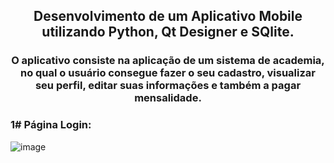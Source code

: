<h2 align="center">Desenvolvimento de um Aplicativo Mobile utilizando Python, Qt Designer e SQlite.</h2>


**<h3 align="center">O aplicativo consiste na aplicação de um sistema de academia, no qual o usuário consegue fazer o seu cadastro, visualizar seu perfil, editar suas informações e também a pagar mensalidade.</h3>**














<h3> 1# Página Login:</h3>

![image](https://user-images.githubusercontent.com/88850852/186513525-098c53a4-9cde-4f25-b578-b3a7d8bf5217.png)

